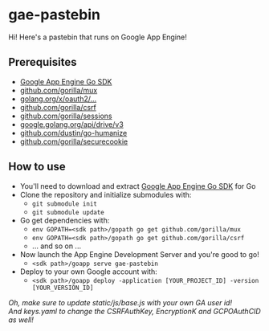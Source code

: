 # gae-pastebin
Hi! Here's a pastebin that runs on Google App Engine!

## Prerequisites

 * [Google App Engine Go SDK](https://cloud.google.com/appengine/downloads)
 * [github.com/gorilla/mux](http://www.gorillatoolkit.org/pkg/mux)
 * [golang.org/x/oauth2/...](https://godoc.org/golang.org/x/oauth2)
 * [github.com/gorilla/csrf](http://www.gorillatoolkit.org/pkg/csrf)
 * [github.com/gorilla/sessions](http://www.gorillatoolkit.org/pkg/sessions)
 * [google.golang.org/api/drive/v3](https://godoc.org/google.golang.org/api/drive/v3)
 * [github.com/dustin/go-humanize](https://godoc.org/github.com/dustin/go-humanize)
 * [github.com/gorilla/securecookie](http://www.gorillatoolkit.org/pkg/securecookie)

## How to use

 * You'll need to download and extract [Google App Engine Go SDK](https://cloud.google.com/appengine/downloads) for Go
 * Clone the repository and initialize submodules with:
   * `git submodule init`
   * `git submodule update`
 * Go get dependencies with:
   * `env GOPATH=<sdk path>/gopath go get github.com/gorilla/mux`
   * `env GOPATH=<sdk path>/gopath go get github.com/gorilla/csrf`
   * ... and so on ...
 * Now launch the App Engine Development Server and you're good to go!
   * `<sdk path>/goapp serve gae-pastebin`
 * Deploy to your own Google account with:
   * `<sdk path>/goapp deploy -application [YOUR_PROJECT_ID] -version [YOUR_VERSION_ID]`

_Oh, make sure to update static/js/base.js with your own GA user id!_  
_And keys.yaml to change the CSRFAuthKey, EncryptionK and GCPOAuthCID as well!_
